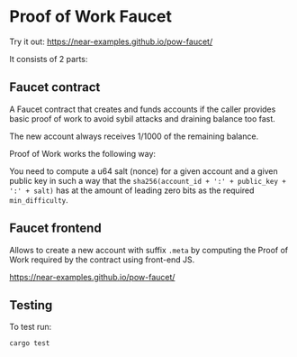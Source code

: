 Proof of Work Faucet
====================

<!-- MAGIC COMMENT: DO NOT DELETE! Everything above this line is hidden on NEAR Examples page -->

Try it out: https://near-examples.github.io/pow-faucet/

It consists of 2 parts:

## Faucet contract

A Faucet contract that creates and funds accounts if the caller provides basic proof of work
to avoid sybil attacks and draining balance too fast.

The new account always receives 1/1000 of the remaining balance.

Proof of Work works the following way:

You need to compute a u64 salt (nonce) for a given account and a given public key in such a way
that the `sha256(account_id + ':' + public_key + ':' + salt)` has at the amount of leading zero bits as
the required `min_difficulty`.

## Faucet frontend

Allows to create a new account with suffix `.meta` by computing the Proof of Work required by the contract using front-end JS.

https://near-examples.github.io/pow-faucet/

## Testing
To test run:
```bash
cargo test
```
